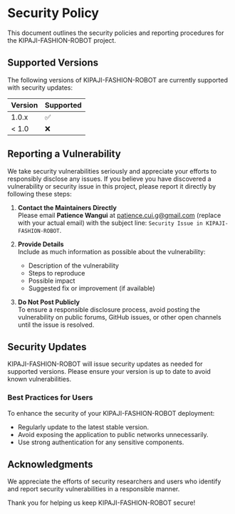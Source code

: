 # Security Policy

This document outlines the security policies and reporting procedures for the KIPAJI-FASHION-ROBOT project.

## Supported Versions

The following versions of KIPAJI-FASHION-ROBOT are currently supported with security updates:

| Version | Supported          |
| ------- | ------------------ |
| 1.0.x   | :white_check_mark: |
| < 1.0   | :x:                |

## Reporting a Vulnerability

We take security vulnerabilities seriously and appreciate your efforts to responsibly disclose any issues. If you believe you have discovered a vulnerability or security issue in this project, please report it directly by following these steps:

1. **Contact the Maintainers Directly**  
   Please email **Patience Wangui** at [patience.cui.g@gmail.com](mailto:patience.wangui@example.com) (replace with your actual email) with the subject line: `Security Issue in KIPAJI-FASHION-ROBOT`.

2. **Provide Details**  
   Include as much information as possible about the vulnerability:
   - Description of the vulnerability
   - Steps to reproduce
   - Possible impact
   - Suggested fix or improvement (if available)

3. **Do Not Post Publicly**  
   To ensure a responsible disclosure process, avoid posting the vulnerability on public forums, GitHub issues, or other open channels until the issue is resolved.

## Security Updates

KIPAJI-FASHION-ROBOT will issue security updates as needed for supported versions. Please ensure your version is up to date to avoid known vulnerabilities.

### Best Practices for Users

To enhance the security of your KIPAJI-FASHION-ROBOT deployment:
- Regularly update to the latest stable version.
- Avoid exposing the application to public networks unnecessarily.
- Use strong authentication for any sensitive components.

## Acknowledgments

We appreciate the efforts of security researchers and users who identify and report security vulnerabilities in a responsible manner.

Thank you for helping us keep KIPAJI-FASHION-ROBOT secure!
